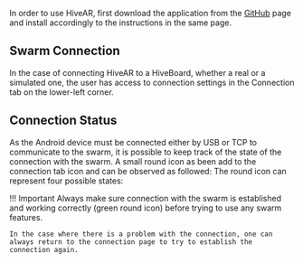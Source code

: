 In order to use HiveAR, first download the application from the [GitHub](https://github.com/SwarmUS/HiveAR) page and install accordingly to the instructions in the same page.

<!-- TODO ask if hiveboard<->android connection should be documented here instead of inside "configuring the Wi-Fi network" from networking section.-->


## Swarm Connection
In the case of connecting HiveAR to a HiveBoard, whether a real or a simulated one, the user has access to connection settings in the Connection tab on the lower-left corner.
<!-- insert picture(s)-->

## Connection Status
As the Android device must be connected either by USB or TCP to communicate to the swarm, it is possible to keep track of the state of the connection with the swarm.
A small round icon as been add to the connection tab icon and can be observed as followed:
The round icon can represent four possible states:
<!-- Add picture with connection state dot with every color possible-->

!!! Important
    Always make sure connection with the swarm is established and working correctly (green round icon) before trying to use any swarm features. 
    
    In the case where there is a problem with the connection, one can always return to the connection page to try to establish the connection again.
